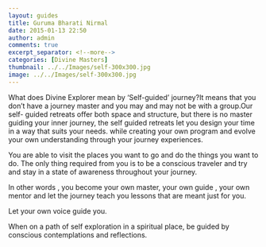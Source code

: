 ```yaml
---
layout: guides
title: Guruma Bharati Nirmal
date: 2015-01-13 22:50
author: admin
comments: true
excerpt_separator: <!--more-->
categories: [Divine Masters]
thumbnail: ../../Images/self-300x300.jpg
image: ../../Images/self-300x300.jpg
---
```


<p>What does Divine Explorer mean by ‘Self-guided’ journey?It  means that you don’t have a journey master  and you may and may not be with a group.Our self- guided retreats offer both space and structure, but there is  <!--more--> no master guiding your inner journey, the self guided retreats let you design your time in a way that suits your needs. while creating your own program and evolve your own understanding through your journey experiences.

You are able to visit the places you want to go and do the things you want to do. The only thing required from you is to be a conscious traveler and try and stay in a state of awareness throughout your journey.

In other words , you become your own master, your own guide , your own mentor and let the journey teach you lessons that are meant just for you.

Let your own voice guide you.

When on a path of self exploration in a spiritual place, be guided by conscious contemplations and reflections. </p>
